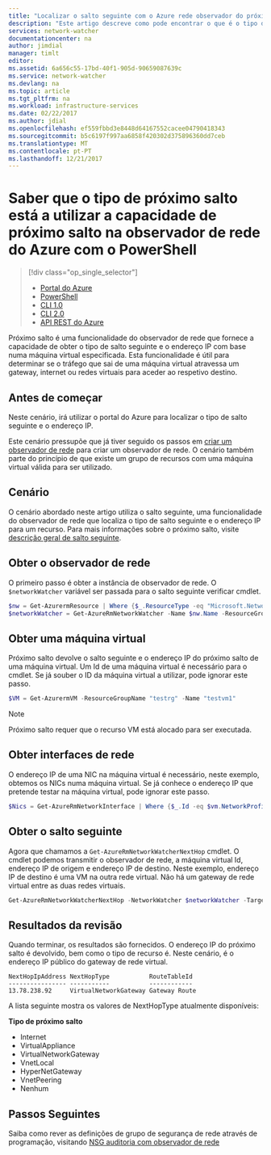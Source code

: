 ```yaml
---
title: "Localizar o salto seguinte com o Azure rede observador do próximo salto - PowerShell | Microsoft Docs"
description: "Este artigo descreve como pode encontrar o que é o tipo de salto seguinte e o endereço ip utilizando o salto seguinte através do PowerShell."
services: network-watcher
documentationcenter: na
author: jimdial
manager: timlt
editor: 
ms.assetid: 6a656c55-17bd-40f1-905d-90659087639c
ms.service: network-watcher
ms.devlang: na
ms.topic: article
ms.tgt_pltfrm: na
ms.workload: infrastructure-services
ms.date: 02/22/2017
ms.author: jdial
ms.openlocfilehash: ef559fbbd3e8448d64167552cacee04790418343
ms.sourcegitcommit: b5c6197f997aa6858f420302d375896360dd7ceb
ms.translationtype: MT
ms.contentlocale: pt-PT
ms.lasthandoff: 12/21/2017
---
```

# <a name="find-out-what-the-next-hop-type-is-using-the-next-hop-capability-in-azure-network-watcher-using-powershell"></a>Saber que o tipo de próximo salto está a utilizar a capacidade de próximo salto na observador de rede do Azure com o PowerShell

> [!div class="op_single_selector"]
> - [Portal do Azure](network-watcher-check-next-hop-portal.md)
> - [PowerShell](network-watcher-check-next-hop-powershell.md)
> - [CLI 1.0](network-watcher-check-next-hop-cli-nodejs.md)
> - [CLI 2.0](network-watcher-check-next-hop-cli.md)
> - [API REST do Azure](network-watcher-check-next-hop-rest.md)

Próximo salto é uma funcionalidade do observador de rede que fornece a capacidade de obter o tipo de salto seguinte e o endereço IP com base numa máquina virtual especificada. Esta funcionalidade é útil para determinar se o tráfego que sai de uma máquina virtual atravessa um gateway, internet ou redes virtuais para aceder ao respetivo destino.

## <a name="before-you-begin"></a>Antes de começar

Neste cenário, irá utilizar o portal do Azure para localizar o tipo de salto seguinte e o endereço IP.

Este cenário pressupõe que já tiver seguido os passos em [criar um observador de rede](network-watcher-create.md) para criar um observador de rede. O cenário também parte do princípio de que existe um grupo de recursos com uma máquina virtual válida para ser utilizado.

## <a name="scenario"></a>Cenário

O cenário abordado neste artigo utiliza o salto seguinte, uma funcionalidade do observador de rede que localiza o tipo de salto seguinte e o endereço IP para um recurso. Para mais informações sobre o próximo salto, visite [descrição geral de salto seguinte](network-watcher-next-hop-overview.md).

## <a name="retrieve-network-watcher"></a>Obter o observador de rede

O primeiro passo é obter a instância de observador de rede. O `$networkWatcher` variável ser passada para o salto seguinte verificar cmdlet.

```powershell
$nw = Get-AzurermResource | Where {$_.ResourceType -eq "Microsoft.Network/networkWatchers" -and $_.Location -eq "WestCentralUS" } 
$networkWatcher = Get-AzureRmNetworkWatcher -Name $nw.Name -ResourceGroupName $nw.ResourceGroupName 
```

## <a name="get-a-virtual-machine"></a>Obter uma máquina virtual

Próximo salto devolve o salto seguinte e o endereço IP do próximo salto de uma máquina virtual. Um Id de uma máquina virtual é necessário para o cmdlet. Se já souber o ID da máquina virtual a utilizar, pode ignorar este passo.

```powershell
$VM = Get-AzurermVM -ResourceGroupName "testrg" -Name "testvm1"
```

> [!NOTE]
> Próximo salto requer que o recurso VM está alocado para ser executada.

## <a name="get-the-network-interfaces"></a>Obter interfaces de rede

O endereço IP de uma NIC na máquina virtual é necessário, neste exemplo, obtemos os NICs numa máquina virtual. Se já conhece o endereço IP que pretende testar na máquina virtual, pode ignorar este passo.

```powershell
$Nics = Get-AzureRmNetworkInterface | Where {$_.Id -eq $vm.NetworkProfile.NetworkInterfaces.Id.ForEach({$_})}
```

## <a name="get-next-hop"></a>Obter o salto seguinte

Agora que chamamos a `Get-AzureRmNetworkWatcherNextHop` cmdlet. O cmdlet podemos transmitir o observador de rede, a máquina virtual Id, endereço IP de origem e endereço IP de destino. Neste exemplo, endereço IP de destino é uma VM na outra rede virtual. Não há um gateway de rede virtual entre as duas redes virtuais.

```powershell
Get-AzureRmNetworkWatcherNextHop -NetworkWatcher $networkWatcher -TargetVirtualMachineId $VM.Id -SourceIPAddress $nics[0].IpConfigurations[0].PrivateIpAddress  -DestinationIPAddress 10.0.2.4 
```

## <a name="review-results"></a>Resultados da revisão

Quando terminar, os resultados são fornecidos. O endereço IP do próximo salto é devolvido, bem como o tipo de recurso é. Neste cenário, é o endereço IP público do gateway de rede virtual.

```
NextHopIpAddress NextHopType           RouteTableId 
---------------- -----------           ------------ 
13.78.238.92     VirtualNetworkGateway Gateway Route
```

A lista seguinte mostra os valores de NextHopType atualmente disponíveis:

**Tipo de próximo salto**

* Internet
* VirtualAppliance
* VirtualNetworkGateway
* VnetLocal
* HyperNetGateway
* VnetPeering
* Nenhum

## <a name="next-steps"></a>Passos Seguintes

Saiba como rever as definições de grupo de segurança de rede através de programação, visitando [NSG auditoria com observador de rede](network-watcher-nsg-auditing-powershell.md)

















